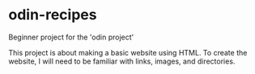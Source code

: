 # odin-recipes
Beginner project for the 'odin project'

This project is about making a basic website using HTML. 
To create the website, I will need to be familiar with links, images, and directories.
